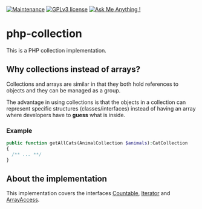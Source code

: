 [![Maintenance](https://img.shields.io/badge/Maintained%3F-no-red.svg)](#)
[![GPLv3 license](https://img.shields.io/badge/License-Apache-purple.svg)](https://opensource.org/license/apache-2-0/)
[![Ask Me Anything !](https://img.shields.io/badge/Ask%20me-anything-1abc9c.svg)](https://github.com/marcelkohl)

# php-collection
This is a PHP collection implementation.

## Why collections instead of arrays?
Collections and arrays are similar in that they both hold references to objects and they can be managed as a group.

The advantage in using collections is that the objects in a collection can represent specific structures (classes/interfaces) instead of having an array where developers have to **guess** what is inside.

### Example
```PHP
public function getAllCats(AnimalCollection $animals):CatCollection
{
  /** ... **/
}
```
## About the implementation
This implementation covers the interfaces [Countable](https://www.php.net/manual/en/class.countable.php), [Iterator](https://www.php.net/manual/en/class.iterator.php) and [ArrayAccess](https://www.php.net/manual/en/class.arrayaccess.php).
